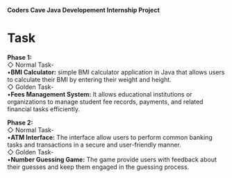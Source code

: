**Coders Cave Java Developement Internship Project**

# Task   
**Phase 1:**    
◇ Normal Task-   
•**BMI Calculator:** simple BMI calculator application in Java that allows users to calculate their BMI by entering their weight and height.  
◇ Golden Task-    
•**Fees Management System:** It allows educational institutions or organizations to manage student fee records, payments, and related financial tasks efficiently.

**Phase 2:**    
◇ Normal Task-   
•**ATM Interface:** The interface allow users to perform common banking tasks and transactions in a secure and user-friendly manner.  
◇ Golden Task-   
•**Number Guessing Game:** The game provide users with feedback about their guesses and keep them engaged in the guessing process.
